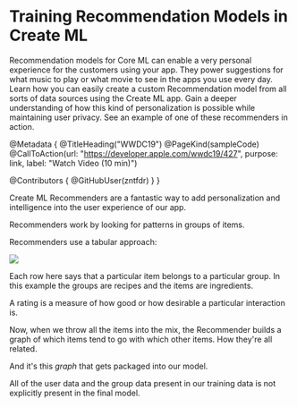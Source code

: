 # Training Recommendation Models in Create ML

Recommendation models for Core ML can enable a very personal experience for the customers using your app. They power suggestions for what music to play or what movie to see in the apps you use every day. Learn how you can easily create a custom Recommendation model from all sorts of data sources using the Create ML app. Gain a deeper understanding of how this kind of personalization is possible while maintaining user privacy. See an example of one of these recommenders in action.

@Metadata {
   @TitleHeading("WWDC19")
   @PageKind(sampleCode)
   @CallToAction(url: "https://developer.apple.com/wwdc19/427", purpose: link, label: "Watch Video (10 min)")

   @Contributors {
      @GitHubUser(zntfdr)
   }
}



Create ML Recommenders are a fantastic way to add personalization and intelligence into the user experience of our app. 

Recommenders work by looking for patterns in groups of items. 

Recommenders use a tabular approach:

![][tableImage]

Each row here says that a particular item belongs to a particular group. In this example the groups are recipes and the items are ingredients.

A rating is a measure of how good or how desirable a particular interaction is.

Now, when we throw all the items into the mix, the Recommender builds a graph of which items tend to go with which other items. How they're all related.

And it's this _graph_ that gets packaged into our model. 

All of the user data and the group data present in our training data is not explicitly present in the final model.

[tableImage]: table.png